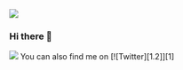 <img src="https://nsa40.casimages.com/img/2021/07/14/210714105126912283.gif">

### Hi there 👋

<img src="http://www.reactiongifs.com/r/fgwv.gif">  

<!-- Actual text --> You can also find me on [![Twitter][1.2]][1]

<!-- Icons -->

[1.2]: http://i.imgur.com/wWzX9uB.png (twitter icon without padding)

[1]: http://www.twitter.com/RaniaKF

